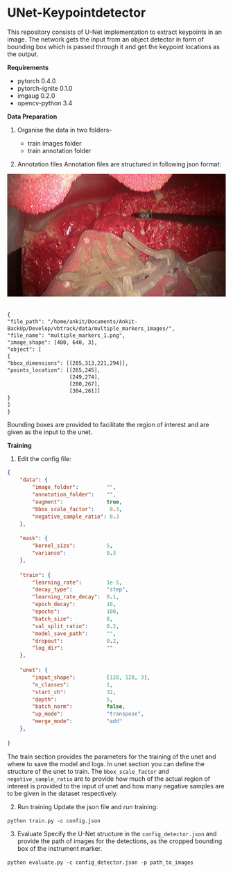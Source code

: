 # UNet-Keypointdetector

This repository consists of U-Net implementation to extract keypoints in an image. The network gets the input from an object detector in form of bounding box which is passed through it and get the keypoint locations as the output.


**Requirements**
- pytorch 0.4.0
- pytorch-ignite 0.1.0
- imgaug 0.2.0
- opencv-python 3.4

**Data Preparation**
1. Organise the data in two folders-
   - train images folder
   - train annotation folder

2. Annotation files
Annotation files are structured in following json format:

![picture](examples/multiple_keypoints_22.png)


```

{
"file_path": "/home/ankit/Documents/Ankit-BackUp/Develop/vbtrack/data/multiple_markers_images/",
"file_name": "multiple_markers_1.png",
"image_shape": [480, 640, 3],
"object": [
{
"bbox_dimensions": [[205,313,221,294]],
"points_location": [[265,245],
                    [249,274],
                    [280,267],
                    [304,261]]
}
]
}
```
Bounding boxes are provided to facilitate the region of interest and are given as the input to the unet.

**Training**
1. Edit the config file:
```json
{
    "data": {
        "image_folder":         "",
        "annotation_folder":    "",
        "augment":              true,
        "bbox_scale_factor":     0.3,
        "negative_sample_ratio": 0.3
    },

    "mask": {
        "kernel_size":          5,
        "variance":             0.3
    },

    "train": {
        "learning_rate":        1e-5,
        "decay_type":           "step",
        "learning_rate_decay":  0.1,
        "epoch_decay":          10,
        "epochs":               100,
        "batch_size":           8,
        "val_split_ratio":      0.2,
        "model_save_path":      "",
        "dropout":              0.2,
        "log_dir":              ""
    },

    "unet": {
        "input_shape":          [128, 128, 3],
        "n_classes":            1,
        "start_ch":             32,
        "depth":                5,
        "batch_norm":           false,
        "up_mode":              "transpose",
        "merge_mode":           "add"
    },

}
```

The train section provides the parameters for the training of the unet and where to save the model and logs. In unet section you can define the structure of the unet to train. The `bbox_scale_factor` and `negative_sample_ratio` are to provide how much of the actual region of interest is provided to the input of unet and how many negative samples are to be given in the dataset respectively.

2. Run training
Update the json file and run training:

  `python train.py -c config.json`

3. Evaluate
Specify the U-Net structure in the `config_detector.json` and provide the path of images for the detections, as the cropped bounding box of the instrument marker.

  `python evaluate.py -c config_detector.json -p path_to_images`
